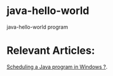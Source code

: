 # java-hello-world
java-hello-world program

# Relevant Articles:

[Scheduling a Java program in Windows ?](https://www.javacodestuffs.com/2020/12/execute-jar-file-from-windows-scheduler.html).
